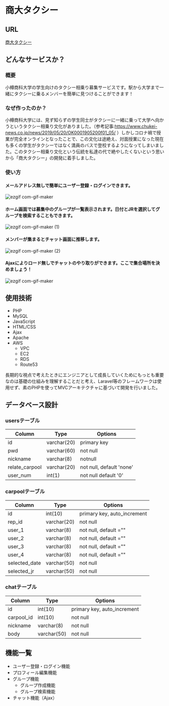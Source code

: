 # 商大タクシー
## URL
[商大タクシー](https://shodaitaxi.space)
## どんなサービスか？
### 概要
小樽商科大学の学生向けのタクシー相乗り募集サービスです。駅から大学まで一緒にタクシーに乗るメンバーを簡単に見つけることができます！

### なぜ作ったのか？
小樽商科大学には、見ず知らずの学生同士がタクシーに一緒に乗って大学へ向かうというタクシー相乗り文化がありました。（参考記事:https://www.chukei-news.co.jp/news/2019/05/20/OK0001905200f01_05/ ）しかしコロナ禍で授業が完全オンラインとなったことで、この文化は途絶え、対面授業になった現在も多くの学生がタクシーではなく満員のバスで登校するようになってしまいました。このタクシー相乗り文化という伝統を私達の代で絶やしたくないという思いから「商大タクシー」の開発に着手しました。

### 使い方
#### メールアドレス無しで簡単にユーザー登録・ログインできます。
![ezgif com-gif-maker](https://user-images.githubusercontent.com/115802057/206840436-9ef6c993-2dd2-4b98-bb3d-52575f0b4149.png)
#### ホーム画面では募集中のグループが一覧表示されます。日付とJRを選択してグループを検索することもできます。
![ezgif com-gif-maker (1)](https://user-images.githubusercontent.com/115802057/206840490-00f5107b-8bc4-41c2-aaf0-8bf033c116ef.png)
#### メンバーが集まるとチャット画面に推移します。
![ezgif com-gif-maker (2)](https://user-images.githubusercontent.com/115802057/206840537-055fc72b-70f0-4439-a6c3-a452693ff8b7.png)
#### Ajaxによりロード無しでチャットのやり取りができます。ここで集合場所を決めましょう！
![ezgif com-gif-maker](https://user-images.githubusercontent.com/115802057/206840257-fad0e4e9-f3ae-4ad5-bd43-205d087993f0.gif)

## 使用技術
- PHP
- MySQL
- JavaScript
- HTML/CSS
- Ajax
- Apache
- AWS
  - VPC
  - EC2
  - RDS
  - Route53  

長期的な視点で考えたときにエンジニアとして成長していくためにもっとも重要なのは基礎の仕組みを理解することだと考え、Laravel等のフレームワークは使用せず、素のPHPを使ってMVCアーキテクチャに基づいて開発を行いました。
## データベース設計
### usersテーブル
|Column|Type|Options|
|-----|----|---------|
|id|varchar(20)|primary key|
|pwd|varchar(60)|not null|
|nickname|varchar(8)|notnull|
|relate_carpool|varchar(20)|not null, default 'none'|
|user_num|int(1)|not null default '0'|
### carpoolテーブル
|Column|Type|Options|
|-----|----|---------|
|id|int(10)|primary key, auto_increment|
|rep_id|varchar(20)|not null|
|user_1|varchar(8)| not null, default =""|
|user_2|varchar(8)| not null, default =""|
|user_3|varchar(8)| not null, default =""|
|user_4|varchar(8)| not null, default =""|
|selected_date|varchar(50)|not null|
|selected_jr|varchar(50)|not null|
### chatテーブル
|Column|Type|Options|
|-----|----|---------|
|id|int(10)|primary key, auto_increment|
|carpool_id|int(10)|not null|
|nickname|varchar(8)|not null|
|body|varchar(50)|not null|
## 機能一覧
- ユーザー登録・ログイン機能
- プロフィール編集機能
- グループ機能
  - グループ作成機能
  - グループ検索機能
- チャット機能（Ajax）

